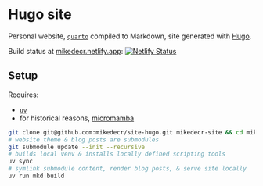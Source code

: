 # Hugo site

Personal website, [`quarto`](https://quarto.org/) compiled to Markdown, site generated with [Hugo](https://gohugo.io/).

Build status at [mikedecr.netlify.app](https://mikedecr.netlify.app/): [![Netlify Status](https://api.netlify.com/api/v1/badges/fbc483b6-8147-45ad-9e78-f11e6e5d1e53/deploy-status)](https://app.netlify.com/sites/mikedecr/deploys)


## Setup

Requires: 

- [`uv`](https://docs.astral.sh/uv/pip/packages/)
- for historical reasons, [micromamba](https://mamba.readthedocs.io/en/latest/installation/micromamba-installation.html)

```sh
git clone git@github.com:mikedecr/site-hugo.git mikedecr-site && cd mikedecr-site
# website theme & blog posts are submodules
git submodule update --init --recursive
# builds local venv & installs locally defined scripting tools
uv sync
# symlink submodule content, render blog posts, & serve site locally
uv run mkd build
```
